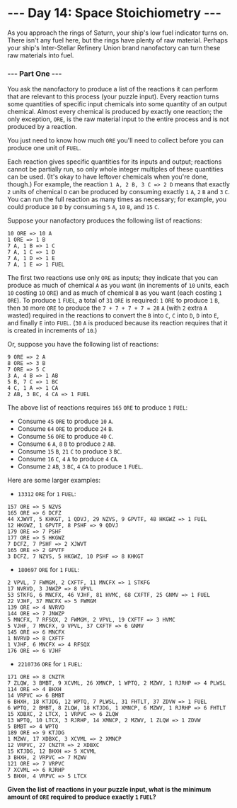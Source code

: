 # --- Day 14: Space Stoichiometry ---
As you approach the rings of Saturn, your ship's low fuel indicator turns on. There isn't any fuel here, but the rings have plenty of raw material. Perhaps your ship's Inter-Stellar Refinery Union brand nanofactory can turn these raw materials into fuel.

### --- Part One ---

You ask the nanofactory to produce a list of the reactions it can perform that are relevant to this process (your puzzle input). Every reaction turns some quantities of specific input chemicals into some quantity of an output chemical. Almost every chemical is produced by exactly one reaction; the only exception, `ORE`, is the raw material input to the entire process and is not produced by a reaction.

You just need to know how much `ORE` you'll need to collect before you can produce one unit of `FUEL`.

Each reaction gives specific quantities for its inputs and output; reactions cannot be partially run, so only whole integer multiples of these quantities can be used. (It's okay to have leftover chemicals when you're done, though.) For example, the reaction `1 A, 2 B, 3 C => 2 D` means that exactly `2` units of chemical `D` can be produced by consuming exactly `1` `A`, `2` `B` and `3` `C`. You can run the full reaction as many times as necessary; for example, you could produce `10` `D` by consuming `5` `A`, `10` `B`, and `15` `C`.

Suppose your nanofactory produces the following list of reactions:

```
10 ORE => 10 A
1 ORE => 1 B
7 A, 1 B => 1 C
7 A, 1 C => 1 D
7 A, 1 D => 1 E
7 A, 1 E => 1 FUEL
```

The first two reactions use only `ORE` as inputs; they indicate that you can produce as much of chemical `A` as you want (in increments of `10` units, each `10` costing `10` `ORE`) and as much of chemical `B` as you want (each costing `1` `ORE`). To produce `1` `FUEL`, a total of `31` `ORE` is required: `1` `ORE` to produce `1` `B`, then `30` more `ORE` to produce the `7 + 7 + 7 + 7 = 28` `A` (with `2` extra `A` wasted) required in the reactions to convert the `B` into `C`, `C` into `D`, `D` into `E`, and finally `E` into `FUEL`. (`30` `A` is produced because its reaction requires that it is created in increments of `10`.)

Or, suppose you have the following list of reactions:

```
9 ORE => 2 A
8 ORE => 3 B
7 ORE => 5 C
3 A, 4 B => 1 AB
5 B, 7 C => 1 BC
4 C, 1 A => 1 CA
2 AB, 3 BC, 4 CA => 1 FUEL
```

The above list of reactions requires `165` `ORE` to produce `1` `FUEL`:

* Consume `45` `ORE` to produce `10` `A`.
* Consume `64` `ORE` to produce `24` `B`.
* Consume `56` `ORE` to produce `40` `C`.
* Consume `6` `A`, `8` `B` to produce `2` `AB`.
* Consume `15` `B`, `21` `C` to produce `3` `BC`.
* Consume `16` `C`, `4` `A` to produce `4` `CA`.
* Consume `2` `AB`, `3` `BC`, `4` `CA` to produce `1` `FUEL`.

Here are some larger examples:

* `13312` `ORE` for `1` `FUEL`:

```
157 ORE => 5 NZVS
165 ORE => 6 DCFZ
44 XJWVT, 5 KHKGT, 1 QDVJ, 29 NZVS, 9 GPVTF, 48 HKGWZ => 1 FUEL
12 HKGWZ, 1 GPVTF, 8 PSHF => 9 QDVJ
179 ORE => 7 PSHF
177 ORE => 5 HKGWZ
7 DCFZ, 7 PSHF => 2 XJWVT
165 ORE => 2 GPVTF
3 DCFZ, 7 NZVS, 5 HKGWZ, 10 PSHF => 8 KHKGT
```

* `180697` `ORE` for `1` `FUEL`:

```
2 VPVL, 7 FWMGM, 2 CXFTF, 11 MNCFX => 1 STKFG
17 NVRVD, 3 JNWZP => 8 VPVL
53 STKFG, 6 MNCFX, 46 VJHF, 81 HVMC, 68 CXFTF, 25 GNMV => 1 FUEL
22 VJHF, 37 MNCFX => 5 FWMGM
139 ORE => 4 NVRVD
144 ORE => 7 JNWZP
5 MNCFX, 7 RFSQX, 2 FWMGM, 2 VPVL, 19 CXFTF => 3 HVMC
5 VJHF, 7 MNCFX, 9 VPVL, 37 CXFTF => 6 GNMV
145 ORE => 6 MNCFX
1 NVRVD => 8 CXFTF
1 VJHF, 6 MNCFX => 4 RFSQX
176 ORE => 6 VJHF
```

* `2210736` `ORE` for `1` `FUEL`:

```
171 ORE => 8 CNZTR
7 ZLQW, 3 BMBT, 9 XCVML, 26 XMNCP, 1 WPTQ, 2 MZWV, 1 RJRHP => 4 PLWSL
114 ORE => 4 BHXH
14 VRPVC => 6 BMBT
6 BHXH, 18 KTJDG, 12 WPTQ, 7 PLWSL, 31 FHTLT, 37 ZDVW => 1 FUEL
6 WPTQ, 2 BMBT, 8 ZLQW, 18 KTJDG, 1 XMNCP, 6 MZWV, 1 RJRHP => 6 FHTLT
15 XDBXC, 2 LTCX, 1 VRPVC => 6 ZLQW
13 WPTQ, 10 LTCX, 3 RJRHP, 14 XMNCP, 2 MZWV, 1 ZLQW => 1 ZDVW
5 BMBT => 4 WPTQ
189 ORE => 9 KTJDG
1 MZWV, 17 XDBXC, 3 XCVML => 2 XMNCP
12 VRPVC, 27 CNZTR => 2 XDBXC
15 KTJDG, 12 BHXH => 5 XCVML
3 BHXH, 2 VRPVC => 7 MZWV
121 ORE => 7 VRPVC
7 XCVML => 6 RJRHP
5 BHXH, 4 VRPVC => 5 LTCX
```

**Given the list of reactions in your puzzle input, what is the minimum amount of `ORE` required to produce exactly `1` `FUEL`?**